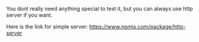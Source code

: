 You dont really need anything special to test it, but you can always use http server if you want.

Here is the link for simple server: https://www.npmjs.com/package/http-server

